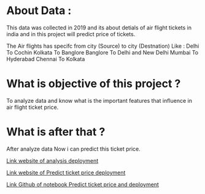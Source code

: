 # About Data :
This data was collected in 2019 and its about detials of air flight tickets in india and in this project will predict price of tickets.

The Air flights has specifc from city (Source) to city (Destnation) Like :
Delhi To Cochin
Kolkata To Banglore
Banglore To Delhi and New Delhi
Mumbai To Hyderabad
Chennai To Kolkata

# What is objective of this project ?
To analyze data and know what is the important features that influence in air flight ticket price.

# What is after that ?
After analyze data  Now i can predict this ticket price.

[Link website of  analysis deployment](https://air-flight-tickets-analysis-wbeayl7ftbhhyq8ulzdvzs.streamlit.app/)

[Link website of  Predict ticket price deployment](https://air-flight-tickets-predict.streamlit.app/)

[Link Github of notebook Predict ticket price and deployment](https://github.com/AhmedRamadan74/Air-Flight-Tickets-predict/tree/main)

